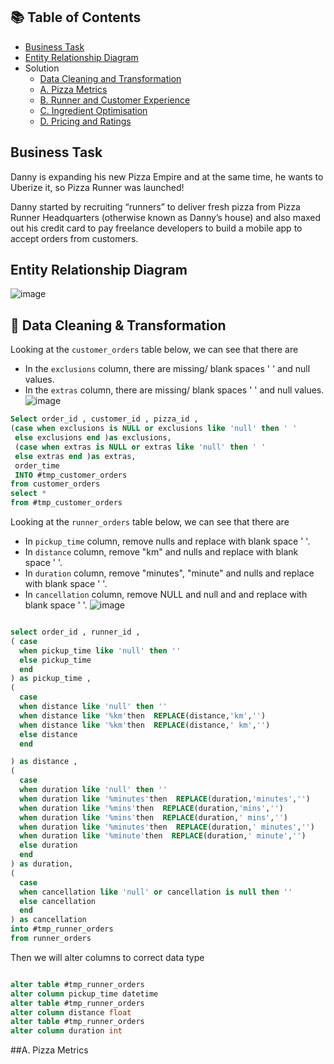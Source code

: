## 📚 Table of Contents
- [Business Task](#business-task)
- [Entity Relationship Diagram](#entity-relationship-diagram)
- Solution
  - [Data Cleaning and Transformation](#-data-cleaning--transformation)
  - [A. Pizza Metrics](#a-pizza-metrics)
  - [B. Runner and Customer Experience](#b-runner-and-customer-experience)
  - [C. Ingredient Optimisation](#c-ingredient-optimisation)
  - [D. Pricing and Ratings](#d-pricing-and-ratings)
 
## Business Task
Danny is expanding his new Pizza Empire and at the same time, he wants to Uberize it, so Pizza Runner was launched!

Danny started by recruiting “runners” to deliver fresh pizza from Pizza Runner Headquarters (otherwise known as Danny’s house) and also maxed out his credit card to pay freelance developers to build a mobile app to accept orders from customers. 

## Entity Relationship Diagram
![image](https://github.com/omarkhalled/8-Week-SQL-Challenge/assets/90888020/46c510bd-f676-4152-a2ca-d7b0a3df7462)

## 🧼 Data Cleaning & Transformation

Looking at the `customer_orders` table below, we can see that there are
- In the `exclusions` column, there are missing/ blank spaces ' ' and null values. 
- In the `extras` column, there are missing/ blank spaces ' ' and null values.
![image](https://github.com/omarkhalled/8-Week-SQL-Challenge/assets/90888020/8b432b53-4756-4ed1-a968-b2c716fcd304)

````sql
Select order_id , customer_id , pizza_id ,
(case when exclusions is NULL or exclusions like 'null' then ' '
 else exclusions end )as exclusions,
 (case when extras is NULL or extras like 'null' then ' '
 else extras end )as extras,
 order_time
 INTO #tmp_customer_orders
from customer_orders
select *
from #tmp_customer_orders
`````

Looking at the `runner_orders` table below, we can see that there are
- In `pickup_time` column, remove nulls and replace with blank space ' '.
- In `distance` column, remove "km" and nulls and replace with blank space ' '.
- In `duration` column, remove "minutes", "minute" and nulls and replace with blank space ' '.
- In `cancellation` column, remove NULL and null and and replace with blank space ' '.
![image](https://github.com/omarkhalled/8-Week-SQL-Challenge/assets/90888020/2926b53f-c14d-40a0-b657-983799fb7462)

````sql

select order_id , runner_id ,
( case
  when pickup_time like 'null' then ''
  else pickup_time
  end
) as pickup_time ,
(
  case
  when distance like 'null' then ''
  when distance like '%km'then  REPLACE(distance,'km','')
  when distance like '%km'then  REPLACE(distance,' km','')
  else distance
  end

) as distance ,
(
  case
  when duration like 'null' then ''
  when duration like '%minutes'then  REPLACE(duration,'minutes','')
  when duration like '%mins'then  REPLACE(duration,'mins','')
  when duration like '%mins'then  REPLACE(duration,' mins','')
  when duration like '%minutes'then  REPLACE(duration,' minutes','')
  when duration like '%minute'then  REPLACE(duration,' minute','')
  else duration
  end
) as duration,
(
  case
  when cancellation like 'null' or cancellation is null then ''
  else cancellation
  end
) as cancellation
into #tmp_runner_orders
from runner_orders
`````

Then we will alter columns to correct data type

````sql

alter table #tmp_runner_orders
alter column pickup_time datetime
alter table #tmp_runner_orders
alter column distance float
alter table #tmp_runner_orders
alter column duration int

`````

##A. Pizza Metrics

